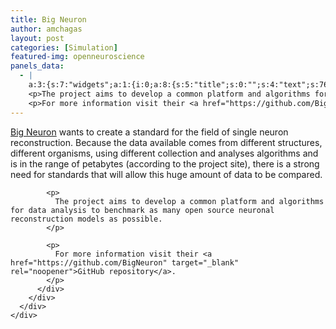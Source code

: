 ```yaml
---
title: Big Neuron
author: amchagas
layout: post
categories: [Simulation]
featured-img: openneuroscience
panels_data:
  - |
    a:3:{s:7:"widgets";a:1:{i:0;a:8:{s:5:"title";s:0:"";s:4:"text";s:768:"<p><a href="http://alleninstitute.org/bigneuron/about/" target="_blank" rel="noopener">Big Neuron</a> wants to create a standard for the field of single neuron reconstruction. Because the data available comes from different structures, different organisms, using different collection and analyses algorithms and is in the range of petabytes (according to the project site), there is a strong need for standards that will allow this huge amount of data to be compared.</p>
    <p>The project aims to develop a common platform and algorithms for data analysis to benchmark as many open source neuronal reconstruction models as possible.</p>
    <p>For more information visit their <a href="https://github.com/BigNeuron" target="_blank" rel="noopener">GitHub repository</a>.</p>";s:20:"text_selected_editor";s:4:"tmce";s:5:"autop";b:1;s:12:"_sow_form_id";s:13:"5a5a768fa49e2";s:19:"_sow_form_timestamp";s:13:"1515879051851";s:11:"panels_info";a:6:{s:5:"class";s:31:"SiteOrigin_Widget_Editor_Widget";s:4:"grid";i:0;s:4:"cell";i:0;s:2:"id";i:0;s:9:"widget_id";s:36:"7cf55c9e-e2ed-4475-ac6c-c29b6a18de3b";s:5:"style";a:2:{s:27:"background_image_attachment";b:0;s:18:"background_display";s:4:"tile";}}s:48:"wpfront-user-role-editor-widget-permissions-data";O:8:"stdClass":1:{s:4:"type";i:1;}}}s:5:"grids";a:1:{i:0;a:2:{s:5:"cells";i:1;s:5:"style";a:0:{}}}s:10:"grid_cells";a:1:{i:0;a:4:{s:4:"grid";i:0;s:5:"index";i:0;s:6:"weight";i:1;s:5:"style";a:0:{}}}}
---
```

<div id="pl-1092"  class="panel-layout" >
  <div id="pg-1092-0"  class="panel-grid panel-no-style" >
    <div id="pgc-1092-0-0"  class="panel-grid-cell" >
      <div id="panel-1092-0-0-0" class="so-panel widget widget_sow-editor panel-first-child panel-last-child" data-index="0" >
        <div class="so-widget-sow-editor so-widget-sow-editor-base">
          <div class="siteorigin-widget-tinymce textwidget">
            <p>
              <a href="http://alleninstitute.org/bigneuron/about/" target="_blank" rel="noopener">Big Neuron</a> wants to create a standard for the field of single neuron reconstruction. Because the data available comes from different structures, different organisms, using different collection and analyses algorithms and is in the range of petabytes (according to the project site), there is a strong need for standards that will allow this huge amount of data to be compared.
            </p>

            <p>
              The project aims to develop a common platform and algorithms for data analysis to benchmark as many open source neuronal reconstruction models as possible.
            </p>

            <p>
              For more information visit their <a href="https://github.com/BigNeuron" target="_blank" rel="noopener">GitHub repository</a>.
            </p>
          </div>
        </div>
      </div>
    </div>
  </div>
</div>
